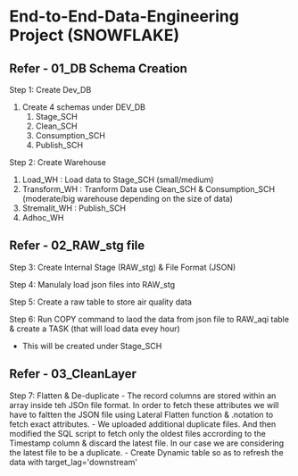 # End-to-End-Data-Engineering Project (SNOWFLAKE)

## Refer -  01_DB Schema Creation
Step 1: Create Dev_DB 
1. Create 4 schemas under DEV_DB
    1. Stage_SCH
    2. Clean_SCH
    3. Consumption_SCH
    4. Publish_SCH
 
Step 2: Create Warehouse 
  1. Load_WH : Load data to Stage_SCH (small/medium)
  2. Transform_WH : Tranform Data use Clean_SCH & Consumption_SCH (moderate/big warehouse depending on the size of data) 
  3. Stremalit_WH : Publish_SCH
  4. Adhoc_WH 

## Refer - 02_RAW_stg file 
Step 3: Create Internal Stage (RAW_stg) & File Format (JSON)

Step 4: Manulaly load json files into RAW_stg 

Step 5: Create a raw table to store air quality data

Step 6: Run COPY command to laod the data from json file to RAW_aqi table & create a TASK (that will load data evey hour) 
- This will be created under Stage_SCH

## Refer -  03_CleanLayer
Step 7: Flatten & De-duplicate 
    - The record columns are stored within an array inside teh JSOn file format. In order to fetch these attributes we will have to faltten the JSON file using Lateral Flatten function & .notation to fetch exact attributes. 
    - We uploaded additional duplicate files. And then modified the SQL script to fetch only the oldest files accrording to the Timestamp column & discard the latest file. In our case we are considering the latest file to be a duplicate. 
    - Create Dynamic table so as to refresh the data with target_lag='downstream'
  

